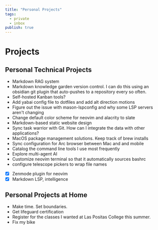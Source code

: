 ```yaml
---
title: "Personal Projects"
tags:
  - private
  - inbox
publish: true
---
```


# Projects

## Personal Technical Projects

- Markdown RAG system
- Markdown knowledge garden version control. I can do this using an obsidian git plugin that auto-pushes to a repository every so often.
- Self-hosted Kanban tools?
- Add yabai config file to dotfiles and add alt direction motions
- Figure out the issue with mason-lspconfig and why some LSP servers aren't changing
- Change default color scheme for neovim and alacrity to slate
- Markdown-based static website design
- Sync task warrior with Git. How can I integrate the data with other applications?
- MacOS package management solutions. Keep track of brew installs
- Sync configuration for Arc browser between Mac and and mobile
- Catalog the command line tools I use most frequently
- Explore multi-agent AI
- Customize neovim terminal so that it automatically sources bashrc
- configure telescope pickers to wrap file names
- [x] Zenmode plugin for neovim
- [x] Markdown LSP, intelligence

## Personal Projects at Home

- Make time. Set boundaries. 
- Get lifeguard certification
- Register for the classes I wanted at Las Positas College this summer. 
- Fix my bike

